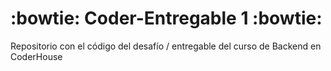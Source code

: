 # :bowtie: Coder-Entregable 1 :bowtie:

Repositorio con el código del desafío / entregable del curso de Backend en CoderHouse